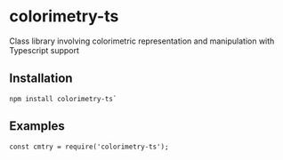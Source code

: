 # colorimetry-ts

Class library involving colorimetric representation and manipulation with Typescript support

## Installation

    npm install colorimetry-ts`

## Examples

    const cmtry = require('colorimetry-ts');